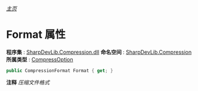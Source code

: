 ###### [主页](./Index.md "主页")
# Format 属性
**程序集** : [SharpDevLib.Compression.dll](./SharpDevLib.Compression.assembly.md "SharpDevLib.Compression.dll")
**命名空间** : [SharpDevLib.Compression](./SharpDevLib.Compression.namespace.md "SharpDevLib.Compression")
**所属类型** : [CompressOption](./SharpDevLib.Compression.CompressOption.md "CompressOption")
``` csharp
public CompressionFormat Format { get; }
```
**注释**
*压缩文件格式*

